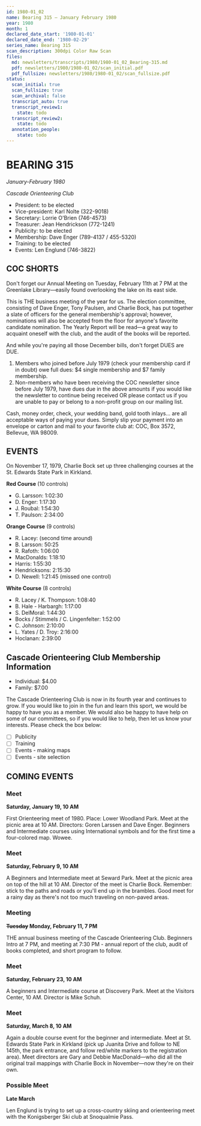```yaml
---
id: 1980-01_02
name: Bearing 315 — January February 1980
year: 1980
month: 1
declared_date_start: '1980-01-01'
declared_date_end: '1980-02-29'
series_name: Bearing 315
scan_description: 300dpi Color Raw Scan
files:
  md: newsletters/transcripts/1980/1980-01_02_Bearing-315.md
  pdf: newsletters/1980/1980-01_02/scan_initial.pdf
  pdf_fullsize: newsletters/1980/1980-01_02/scan_fullsize.pdf
status:
  scan_initial: true
  scan_fullsize: true
  scan_archival: false
  transcript_auto: true
  transcript_review1:
    state: todo
  transcript_review2:
    state: todo
  annotation_people:
    state: todo
---
```

# BEARING 315
_January-February 1980_

_Cascade Orienteering Club_

- President: to be elected
- Vice-president: Karl Nolte (322-9018)
- Secretary: Lorrie O'Brien (746-4573)
- Treasurer: Jean Hendrickson (772-1241)
- Publicity: to be elected
- Membership: Dave Enger (789-4137 / 455-5320)
- Training: to be elected
- Events: Len Englund (746-3822)

## COC SHORTS

Don't forget our Annual Meeting on Tuesday, February 11th at 7 PM at the Greenlake Library—easily found overlooking the lake on its east side.

This is THE business meeting of the year for us. The election committee, consisting of Dave Enger, Tony Paulsen, and Charlie Bock, has put together a slate of officers for the general membership's approval; however, nominations will also be accepted from the floor for anyone's favorite candidate nomination. The Yearly Report will be read—a great way to acquaint oneself with the club, and the audit of the books will be reported.

And while you're paying all those December bills, don't forget DUES are DUE.

1. Members who joined before July 1979 (check your membership card if in doubt) owe full dues: $4 single membership and $7 family membership.
2. Non-members who have been receiving the COC newsletter since before July 1979, have dues due in the above amounts if you would like the newsletter to continue being received OR please contact us if you are unable to pay or belong to a non-profit group on our mailing list.

Cash, money order, check, your wedding band, gold tooth inlays... are all acceptable ways of paying your dues. Simply slip your payment into an envelope or carton and mail to your favorite club at: COC, Box 3572, Bellevue, WA 98009.

## EVENTS

On November 17, 1979, Charlie Bock set up three challenging courses at the St. Edwards State Park in Kirkland.

**Red Course** (10 controls)
- G. Larsson: 1:02:30
- D. Enger: 1:17:30
- J. Roubal: 1:54:30
- T. Paulson: 2:34:00

**Orange Course** (9 controls)
- R. Lacey: (second time around)
- B. Larsson: 50:25
- R. Rafoth: 1:06:00
- MacDonalds: 1:18:10
- Harris: 1:55:30
- Hendricksons: 2:15:30
- D. Newell: 1:21:45 (missed one control)

**White Course** (8 controls)
- R. Lacey / K. Thompson: 1:08:40
- B. Hale - Harbargh: 1:17:00
- S. DelMoral: 1:44:30
- Bocks / Stimmels / C. Lingenfelter: 1:52:00
- C. Johnson: 2:10:00
- L. Yates / D. Troy: 2:16:00
- Hoclanan: 2:39:00

## Cascade Orienteering Club Membership Information

- Individual: $4.00
- Family: $7.00

The Cascade Orienteering Club is now in its fourth year and continues to grow. If you would like to join in the fun and learn this sport, we would be happy to have you as a member. We would also be happy to have help on some of our committees, so if you would like to help, then let us know your interests. Please check the box below:

- [ ] Publicity
- [ ] Training
- [ ] Events - making maps
- [ ] Events - site selection

## COMING EVENTS

### Meet
**Saturday, January 19, 10 AM**

First Orienteering meet of 1980. Place: Lower Woodland Park. Meet at the picnic area at 10 AM. Directors: Goren Larssen and Dave Enger. Beginners and Intermediate courses using International symbols and for the first time a four-colored map. Wowee.

### Meet
**Saturday, February 9, 10 AM**

A Beginners and Intermediate meet at Seward Park. Meet at the picnic area on top of the hill at 10 AM. Director of the meet is Charlie Bock. Remember: stick to the paths and roads or you'll end up in the brambles. Good meet for a rainy day as there's not too much traveling on non-paved areas.

### Meeting
**~~Tuesday~~ Monday, February 11, 7 PM**

THE annual business meeting of the Cascade Orienteering Club. Beginners Intro at 7 PM, and meeting at 7:30 PM - annual report of the club, audit of books completed, and short program to follow.

### Meet
**Saturday, February 23, 10 AM**

A beginners and Intermediate course at Discovery Park. Meet at the Visitors Center, 10 AM. Director is Mike Schuh.

### Meet
**Saturday, March 8, 10 AM**

Again a double course event for the beginner and intermediate. Meet at St. Edwards State Park in Kirkland (pick up Juanita Drive and follow to NE 145th, the park entrance, and follow red/white markers to the registration area). Meet directors are Gary and Debbie MacDonald—who did all the original trail mappings with Charlie Bock in November—now they're on their own.

### Possible Meet
**Late March**

Len Englund is trying to set up a cross-country skiing and orienteering meet with the Konigsberger Ski club at Snoqualmie Pass.
